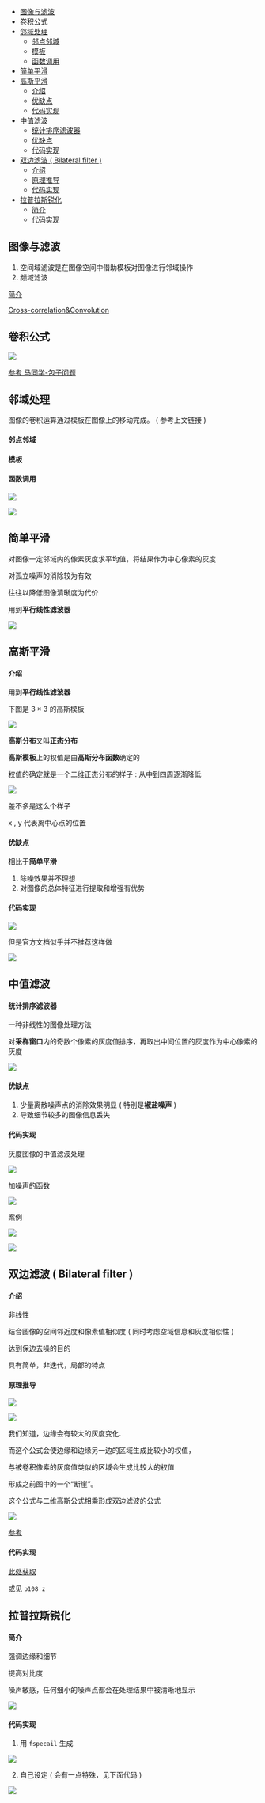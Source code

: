 - [图像与滤波](#图像与滤波)
- [卷积公式](#卷积公式)
- [邻域处理](#邻域处理)
    - [邻点邻域](#邻点邻域)
    - [模板](#模板)
    - [函数调用](#函数调用)
- [简单平滑](#简单平滑)
- [高斯平滑](#高斯平滑)
    - [介绍](#介绍)
    - [优缺点](#优缺点)
    - [代码实现](#代码实现)
- [中值滤波](#中值滤波)
    - [统计排序滤波器](#统计排序滤波器)
    - [优缺点](#优缺点-1)
    - [代码实现](#代码实现-1)
- [双边滤波 ( Bilateral filter )](#双边滤波--bilateral-filter-)
    - [介绍](#介绍-1)
    - [原理推导](#原理推导)
    - [代码实现](#代码实现-2)
- [拉普拉斯锐化](#拉普拉斯锐化)
    - [简介](#简介)
    - [代码实现](#代码实现-3)

## 图像与滤波
1. 空间域滤波是在图像空间中借助模板对图像进行邻域操作
2. 频域滤波

[简介](https://www.ruanyifeng.com/blog/2017/12/image-and-wave-filters.html)

[Cross-correlation&Convolution](https://zhuanlan.zhihu.com/p/33194385)

## 卷积公式

![](image/2022-03-29-17-12-03.png)

[参考 马同学-包子问题](https://www.zhihu.com/question/22298352/answer/228543288)

## 邻域处理
图像的卷积运算通过模板在图像上的移动完成。 ( 参考上文链接 )
#### 邻点邻域

#### 模板

#### 函数调用
![](image/2022-03-29-20-23-10.png)

![](image/2022-03-29-20-23-20.png)

## 简单平滑
对图像一定邻域内的像素灰度求平均值，将结果作为中心像素的灰度

对孤立噪声的消除较为有效

往往以降低图像清晰度为代价

用到**平行线性滤波器**

![](image/2022-03-29-20-23-40.png)

## 高斯平滑
#### 介绍

用到**平行线性滤波器**

下图是 $3 \times 3$ 的高斯模板

![](image/2022-03-29-20-41-59.png)

**高斯分布**又叫**正态分布**

**高斯模板**上的权值是由**高斯分布函数**确定的

权值的确定就是一个二维正态分布的样子 : 从中到四周逐渐降低

![](image/2022-03-29-20-45-29.png)

差不多是这么个样子

x , y 代表离中心点的位置

#### 优缺点

相比于**简单平滑**
1. 除噪效果并不理想
2. 对图像的总体特征进行提取和增强有优势

#### 代码实现

![](image/2022-03-29-20-46-46.png)

但是官方文档似乎并不推荐这样做

![](image/2022-03-29-20-47-29.png)

## 中值滤波
#### 统计排序滤波器
一种非线性的图像处理方法

对**采样窗口**内的奇数个像素的灰度值排序，再取出中间位置的灰度作为中心像素的灰度

![](image/2022-03-29-21-06-18.png)

#### 优缺点
1. 少量离散噪声点的消除效果明显 ( 特别是**椒盐噪声** )
2. 导致细节较多的图像信息丢失

#### 代码实现
灰度图像的中值滤波处理

![](image/2022-03-29-21-10-26.png)

加噪声的函数

![](image/2022-03-29-21-11-02.png)

案例

![](image/2022-03-29-21-11-15.png)

![](image/2022-03-29-21-11-29.png)

## 双边滤波 ( Bilateral filter )
#### 介绍
非线性

结合图像的空间邻近度和像素值相似度 ( 同时考虑空域信息和灰度相似性 )

达到保边去噪的目的

具有简单，非迭代，局部的特点

#### 原理推导

![](image/2022-03-30-14-09-01.png)

![](image/2022-03-30-14-13-55.png)

我们知道，边缘会有较大的灰度变化.

而这个公式会使边缘和边缘另一边的区域生成比较小的权值，

与被卷积像素的灰度值类似的区域会生成比较大的权值

形成之前图中的一个“断崖”。

这个公式与二维高斯公式相乘形成双边滤波的公式

![](image/2022-03-30-14-15-22.png)


[参考](https://zhuanlan.zhihu.com/p/127023952)

#### 代码实现

[此处获取](https://blog.csdn.net/Chaolei3/article/details/88579377)

或见 `p108 z`

## 拉普拉斯锐化
#### 简介
强调边缘和细节

提高对比度

噪声敏感，任何细小的噪声点都会在处理结果中被清晰地显示

![](image/2022-03-30-21-18-45.png)
#### 代码实现
1. 用 `fspecail` 生成

![](image/2022-03-30-21-19-21.png)

2. 自己设定 ( 会有一点特殊，见下面代码 )

![](image/2022-03-30-21-19-47.png)
